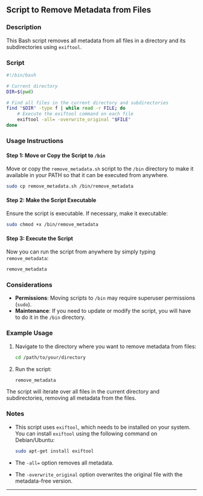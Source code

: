 ## Script to Remove Metadata from Files

### Description

This Bash script removes all metadata from all files in a directory and its subdirectories using `exiftool`.

### Script

```bash
#!/bin/bash

# Current directory
DIR=$(pwd)

# Find all files in the current directory and subdirectories
find "$DIR" -type f | while read -r FILE; do
    # Execute the exiftool command on each file
    exiftool -all= -overwrite_original "$FILE"
done
```

### Usage Instructions

#### Step 1: Move or Copy the Script to `/bin`

Move or copy the `remove_metadata.sh` script to the `/bin` directory to make it available in your PATH so that it can be executed from anywhere.

```sh
sudo cp remove_metadata.sh /bin/remove_metadata
```

#### Step 2: Make the Script Executable

Ensure the script is executable. If necessary, make it executable:

```sh
sudo chmod +x /bin/remove_metadata
```

#### Step 3: Execute the Script

Now you can run the script from anywhere by simply typing `remove_metadata`:

```sh
remove_metadata
```

### Considerations

- **Permissions**: Moving scripts to `/bin` may require superuser permissions (`sudo`).
- **Maintenance**: If you need to update or modify the script, you will have to do it in the `/bin` directory.

### Example Usage

1. Navigate to the directory where you want to remove metadata from files:

   ```sh
   cd /path/to/your/directory
   ```

2. Run the script:

   ```sh
   remove_metadata
   ```

The script will iterate over all files in the current directory and subdirectories, removing all metadata from the files.

### Notes

- This script uses `exiftool`, which needs to be installed on your system. You can install `exiftool` using the following command on Debian/Ubuntu:

  ```sh
  sudo apt-get install exiftool
  ```

- The `-all=` option removes all metadata.
- The `-overwrite_original` option overwrites the original file with the metadata-free version.

---
